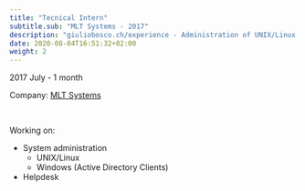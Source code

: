 ```yaml
---
title: "Tecnical Intern"
subtitle.sub: "MLT Systems - 2017"
description: "giuliobosco.ch/experience - Administration of UNIX/Linux systems integrated with Windows Structure (manage Windows Clients with Active Directory)."
date: 2020-08-04T16:51:32+02:00
weight: 2
---
```


2017 July - 1 month

Company: [MLT Systems](http://mlt-systems.ch)

&nbsp;

Working on:
- System administration
  - UNIX/Linux
  - Windows (Active Directory Clients)
- Helpdesk
